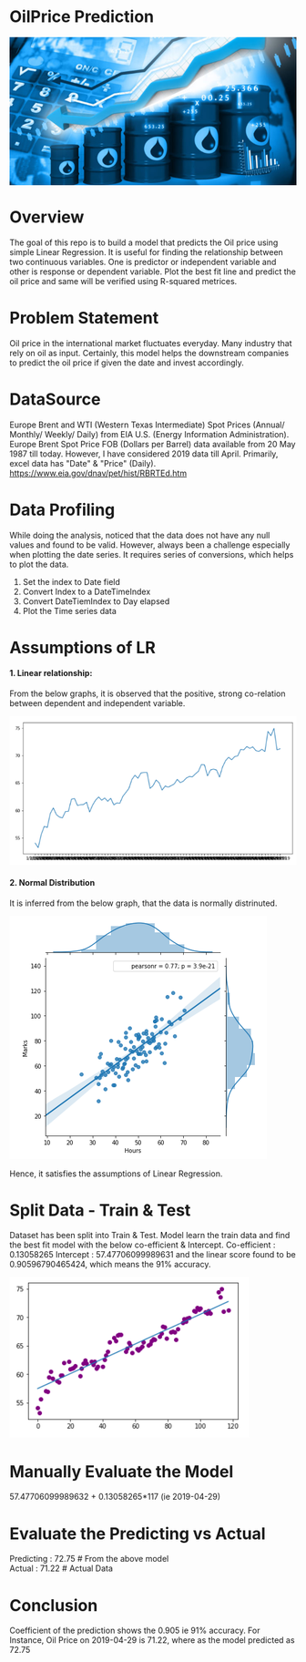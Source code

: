 # OilPrice Prediction

<img src="https://github.com/karthikeyanbalusamy/OilPrice_Prediction/blob/master/Images/Oil-Barrels-with-falling-oil-price.jpg" width="840" height="260" align="middle" />

# Overview
The goal of this repo is to build a model that predicts the Oil price using simple Linear Regression. It is useful for finding the relationship between two continuous variables. One is predictor or independent variable and other is response or dependent variable. Plot the best fit line and predict the oil price and same will be verified using R-squared metrices.

# Problem Statement
Oil price in the international market fluctuates everyday. Many industry that rely on oil as input. Certainly, this model helps the downstream companies to predict the oil price if given the date and invest accordingly.

# DataSource
Europe Brent and WTI (Western Texas Intermediate) Spot Prices (Annual/ Monthly/ Weekly/ Daily) from EIA U.S. (Energy Information Administration). Europe Brent Spot Price FOB (Dollars per Barrel) data available from 20 May 1987 till today. However, I have considered 2019 data till April. Primarily, excel data has "Date" & "Price" (Daily). https://www.eia.gov/dnav/pet/hist/RBRTEd.htm

# Data Profiling
While doing the analysis, noticed that the data does not have any null values and found to be valid. 
However, always been a challenge especially when plotting the date series. It requires series of conversions, which helps to plot the data.

1. Set the index to Date field
2. Convert Index to a DateTimeIndex
3. Convert DateTiemIndex to Day elapsed
4. Plot the Time series data

# Assumptions of LR
####  1. Linear relationship:
  From the below graphs, it is observed that the positive, strong co-relation between dependent and independent variable. 
  
 ![image.png](Images/Line_Graph.png)<BR>
  
#### 2. Normal Distribution
 It is inferred from the below graph, that the data is normally distrinuted.
  
![image.png](Images/Regression.png)<BR>

Hence, it satisfies the assumptions of Linear Regression.

# Split Data - Train & Test
Dataset has been split into Train & Test. Model learn the train data and find the best fit model with the below co-efficient & Intercept.
Co-efficient : 0.13058265
Intercept    : 57.47706099989631
and the linear score found to be 0.90596790465424, which means the 91% accuracy.

![image.png](Images/BestFit.png)<BR>

# Manually Evaluate the Model 

57.47706099989632 + 0.13058265*117 (ie 2019-04-29)

# Evaluate the Predicting vs Actual
Predicting : 72.75 # From the above model<BR>
Actual     : 71.22 # Actual Data<BR>

# Conclusion
Coefficient of the prediction shows the 0.905 ie 91% accuracy.
For Instance, Oil Price on 2019-04-29 is 71.22, where as the model predicted as 72.75
